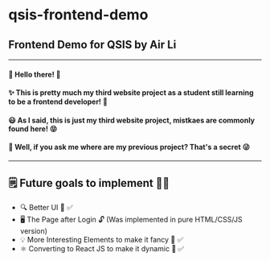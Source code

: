 # qsis-frontend-demo
## Frontend Demo for QSIS by Air Li
---
#### 👋 Hello there! 💬
#### ✨ This is pretty much my third website project as a student still learning to be a frontend developer! 🫵
#### 😃 As I said, this is just my third website project, mistkaes are commonly found here! 😝
#### 🤔 Well, if you ask me where are my previous project? That's a secret 😜

---

## 🗒️ Future goals to implement 🔧✨

- 🔍 Better UI 👀 ✅
- 🖥️ The Page after Login 🔓 (Was implemented in pure HTML/CSS/JS version)
- 💡 More Interesting Elements to make it fancy 💎 ✅
- ⚛ Converting to React JS to make it dynamic 📲 ✅
